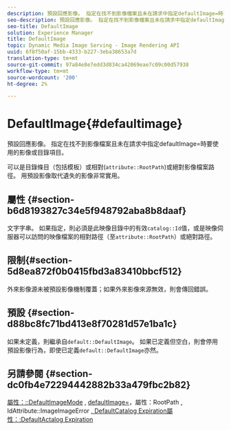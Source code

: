 ```yaml
---
description: 預設回應影像。 指定在找不到影像檔案且未在請求中指定defaultImage=時要使用的影像或目錄項目。
seo-description: 預設回應影像。 指定在找不到影像檔案且未在請求中指定defaultImage=時要使用的影像或目錄項目。
seo-title: DefaultImage
solution: Experience Manager
title: DefaultImage
topic: Dynamic Media Image Serving - Image Rendering API
uuid: 6f8f50af-15bb-4333-b227-3eba38653a7d
translation-type: tm+mt
source-git-commit: 97a84e8e7edd3d834ca42069eae7c09c00d57938
workflow-type: tm+mt
source-wordcount: '200'
ht-degree: 2%

---
```



# DefaultImage{#defaultimage}

預設回應影像。 指定在找不到影像檔案且未在請求中指定defaultImage=時要使用的影像或目錄項目。

可以是目錄條目（包括模板）或相對(`attribute::RootPath`)或絕對影像檔案路徑。 用預設影像取代遺失的影像非常實用。

## 屬性 {#section-b6d8193827c34e5f948792aba8b8daaf}

文字字串。 如果指定，則必須是此映像目錄中的有效`catalog::Id`值，或是映像伺服器可以訪問的映像檔案的相對路徑（至`attribute::RootPath`）或絕對路徑。

## 限制{#section-5d8ea872f0b0415fbd3a83410bbcf512}

外來影像源未被預設影像機制覆蓋；如果外來影像來源無效，則會傳回錯誤。

## 預設 {#section-d88bc8fc71bd413e8f70281d57e1ba1c}

如果未定義，則繼承自`default::DefaultImage`。 如果已定義但空白，則會停用預設影像行為，即使已定義`default::DefaultImage`亦然。

## 另請參閱 {#section-dc0fb4e72294442882b33a479fbc2b82}

[屬性：::DefaultImageMode](../../../../../is-api/image-catalog/image-serving-api-ref/c-image-catalog-reference/c-attributes-reference/r-defaultimagemode.md#reference-8a996af162f84e46bbe9e6e0d4e26782) ,  [defaultImage=](../../../../../is-api/image-catalog/image-serving-api-ref/c-image-catalog-reference/c-attributes-reference/r-is-cat-defaultimage.md#reference-8e9900e129f54ed68462a3c2fc3bc433)，屬性：RootPath [, ](../../../../../is-api/image-catalog/image-serving-api-ref/c-image-catalog-reference/c-attributes-reference/r-rootpath.md#reference-17d57e5967be403b8408fa7214017494)IdAttribute::ImageImageError [](/help/aem-is-ir-api/is-api/image-catalog/image-serving-api-ref/c-image-catalog-reference/c-image-svg-data-reference/c-image-data-reference/r-id-cat.md) [](../../../../../is-api/image-catalog/image-serving-api-ref/c-image-catalog-reference/c-attributes-reference/r-errorimage.md#reference-c494d5d8b2584fe3800f35baabd0292c) [, DefaultCatalog Expiration屬性：:DefaultActalog Expiration](../../../../../is-api/image-catalog/image-serving-api-ref/c-image-catalog-reference/c-attributes-reference/r-defaultexpiration.md#reference-0526166fab654fceb243b75d1ea4f0cf)
